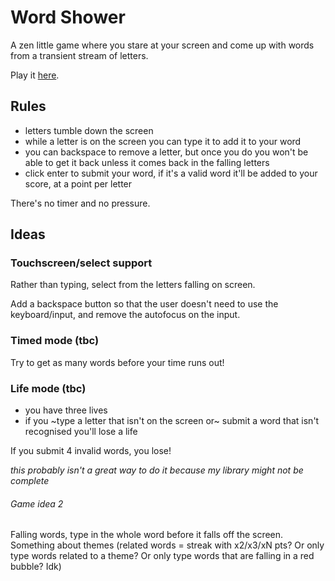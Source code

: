 # Word Shower

A zen little game where you stare at your screen and come up with words from a transient stream of letters.

Play it [here](https://luciavelasco.github.io/word-shower/).

## Rules

- letters tumble down the screen
- while a letter is on the screen you can type it to add it to your word
- you can backspace to remove a letter, but once you do you won't be able to get it back unless it comes back in the falling letters
- click enter to submit your word, if it's a valid word it'll be added to your score, at a point per letter

There's no timer and no pressure.

## Ideas

### Touchscreen/select support

Rather than typing, select from the letters falling on screen.

Add a backspace button so that the user doesn't need to use the keyboard/input, and remove the autofocus on the input. 

### Timed mode (tbc)

Try to get as many words before your time runs out!

### Life mode (tbc)

- you have three lives
- if you ~type a letter that isn't on the screen or~ submit a word that isn't recognised you'll lose a life

If you submit 4 invalid words, you lose!

_this probably isn't a great way to do it because my library might not be complete_




###### Game idea 2

Falling words, type in the whole word before it falls off the screen. Something about themes (related words = streak with x2/x3/xN pts? Or only type words related to a theme? Or only type words that are falling in a red bubble? Idk)
